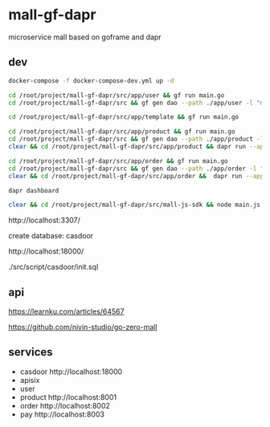 # mall-gf-dapr

microservice mall based on goframe and dapr

## dev

```sh
docker-compose -f docker-compose-dev.yml up -d

cd /root/project/mall-gf-dapr/src/app/user && gf run main.go
cd /root/project/mall-gf-dapr/src && gf gen dao --path ./app/user -l "mysql:root:12345678@tcp(db:3306)/user"

cd /root/project/mall-gf-dapr/src/app/template && gf run main.go

cd /root/project/mall-gf-dapr/src/app/product && gf run main.go
cd /root/project/mall-gf-dapr/src && gf gen dao --path ./app/product -l "mysql:root:12345678@tcp(db:3306)/product"
clear && cd /root/project/mall-gf-dapr/src/app/product && dapr run --app-port 28001 --app-id product --dapr-grpc-port 3500 -- gf run main.go

cd /root/project/mall-gf-dapr/src/app/order && gf run main.go
cd /root/project/mall-gf-dapr/src && gf gen dao --path ./app/order -l "mysql:root:12345678@tcp(db:3306)/order"
clear && cd /root/project/mall-gf-dapr/src/app/order &&  dapr run --app-port 28002 --app-id order --dapr-grpc-port 3501 -- gf run main.go

dapr dashboard

clear && cd /root/project/mall-gf-dapr/src/mall-js-sdk && node main.js

```

http://localhost:3307/

create database: casdoor

http://localhost:18000/

./src/script/casdoor/init.sql

## api

<https://learnku.com/articles/64567>

<https://github.com/nivin-studio/go-zero-mall>

## services

- casdoor http://localhost:18000
- apisix 
- user
- product http://localhost:8001
- order http://localhost:8002
- pay http://localhost:8003
